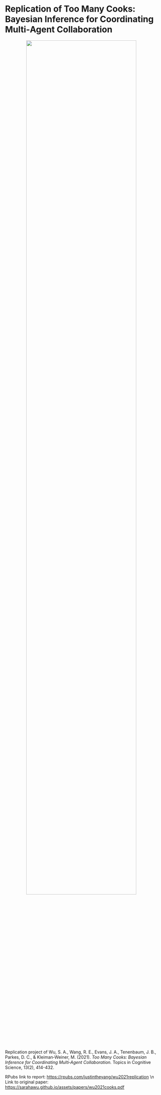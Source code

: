 # Replication of Too Many Cooks: Bayesian Inference for Coordinating Multi‐Agent Collaboration

<p align="center" style="font-size: smaller">
  <img width="85%" src="https://github.com/psych251/wu2021/assets/51468707/a491a411-6639-44fb-9692-06f37ad6cd8b"></img><br/>
</p>

Replication project of Wu, S. A., Wang, R. E., Evans, J. A., Tenenbaum, J. B., Parkes, D. C., & Kleiman‐Weiner, M. (2021). *Too Many Cooks: Bayesian Inference for Coordinating Multi‐Agent Collaboration.* Topics in Cognitive Science, 13(2), 414-432.

RPubs link to report: https://rpubs.com/justintheyang/wu2021replication \n
Link to original paper: https://sarahawu.github.io/assets/papers/wu2021cooks.pdf

